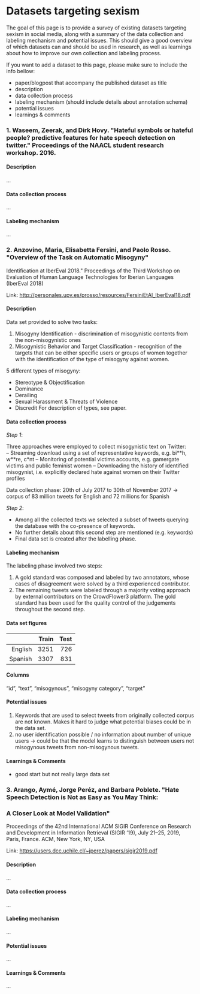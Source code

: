 # Datasets targeting sexism
 
The goal of this page is to provide a survey of existing datasets targeting sexism in social media, 
along with a summary of the data collection and labeling mechanism and potential issues. This should give 
a good overview of which datasets can and should be used in research, as well as learnings about how to
improve our own collection and labeling process. 

If you want to add a dataset to this page, please make sure to include the info bellow: 

- paper/blogpost that accompany the published dataset as title
- description
- data collection process
- labeling mechanism (should include details about annotation schema)
- potential issues
- learnings & comments

### 1. Waseem, Zeerak, and Dirk Hovy. "Hateful symbols or hateful people? predictive features for hate speech detection on twitter." Proceedings of the NAACL student research workshop. 2016.

#### Description
...

#### Data collection process
...

#### Labeling mechanism
...

### 2. Anzovino, Maria, Elisabetta Fersini, and Paolo Rosso. "Overview of the Task on Automatic Misogyny"
Identification at IberEval 2018." Proceedings of the Third Workshop on Evaluation of Human Language Technologies for Iberian Languages (IberEval 2018)

Link: http://personales.upv.es/prosso/resources/FersiniEtAl_IberEval18.pdf

#### Description
Data set provided to solve two tasks:
1) Misogyny Identification - discrimination of misogynistic contents from the non-misogynistic ones
2) Misogynistic Behavior and Target Classification - recognition of the targets that can be either specific users or groups of women together with the identification of the type of misogyny against women.

5 different types of misogyny:
- Stereotype & Objectification
- Dominance
- Derailing
- Sexual Harassment & Threats of Violence
- Discredit
For description of types, see paper.

#### Data collection process
*Step 1*:

Three approaches were employed to collect misogynistic text on Twitter:  
– Streaming download using a set of representative keywords, e.g. bi\*\*h, w\*\*re, c\*nt
– Monitoring of potential victims accounts, e.g. gamergate victims and public feminist women
– Downloading the history of identified misogynist, i.e. explicitly declared hate against women on their Twitter profiles

Data collection phase:
20th of July 2017 to 30th of November 2017
-> corpus of 83 million tweets for English and 72 millions for Spanish

*Step 2*:  
- Among all the collected texts we selected a subset of tweets querying the database with the co-presence of keywords.
- No further details about this second step are mentioned (e.g. keywords)
- Final data set is created after the labelling phase.

#### Labeling mechanism
The labeling phase involved two steps: 
1) A gold standard was composed and labeled by two annotators, whose cases of disagreement were solved by a third experienced
contributor. 
2) The remaining tweets were labeled through a majority voting approach by external contributors on the CrowdFlower3 platform. The gold standard has been used for the quality control of the judgements throughout the second step.

#### Data set figures

|   | Train  |  Test |
|--:|--:|--:|
| English  | 3251  | 726  |
| Spanish  | 3307  | 831  |

#### Columns
“id”, “text”, “misogynous”, “misogyny category”, “target”

#### Potential issues
1) Keywords that are used to select tweets from originally collected corpus are not known. Makes it hard to judge what potential biases could be in the data set.
2) no user identification possible / no information about number of unique users -> could be that the model learns to distinguish between users not misogynous tweets from non-misogynous tweets.

#### Learnings & Comments
- good start but not really large data set


### 3. Arango, Aymé, Jorge Peréz, and Barbara Poblete. "Hate Speech Detection is Not as Easy as You May Think:
### A Closer Look at Model Validation"
Proceedings of the 42nd International ACM SIGIR Conference on Research and Development in Information Retrieval (SIGIR ’19), July 21–25, 2019, Paris, France. ACM, New York, NY, USA

Link: https://users.dcc.uchile.cl/~jperez/papers/sigir2019.pdf

#### Description
...

#### Data collection process
...

#### Labeling mechanism
...

#### Potential issues
...

#### Learnings & Comments

... 
